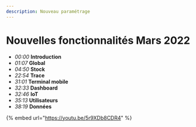 ```yaml
---
description: Nouveau paramétrage
---
```


# Nouvelles fonctionnalités Mars 2022

* _00:00_ **Introduction**
* _01:07_ **Global**&#x20;
* _04:50_ **Stock**&#x20;
* _22:54_ **Trace**
* _31:01_ **Terminal mobile**&#x20;
* _32:33_ **Dashboard**
* _32:46_ **IoT**&#x20;
* _35:13_ **Utilisateurs**&#x20;
* _38:19_ **Données**

{% embed url="https://youtu.be/5r9XDb8CDR4" %}
